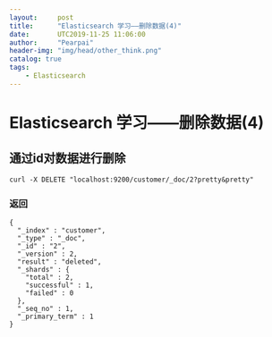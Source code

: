 ```yaml
---
layout:     post
title:      "Elasticsearch 学习——删除数据(4)"
date:       UTC2019-11-25 11:06:00
author:     "Pearpai"
header-img: "img/head/other_think.png"
catalog: true
tags:
    - Elasticsearch
---
```

# Elasticsearch 学习——删除数据(4)

## 通过id对数据进行删除
```
curl -X DELETE "localhost:9200/customer/_doc/2?pretty&pretty"

```
### 返回
```
{
  "_index" : "customer",
  "_type" : "_doc",
  "_id" : "2",
  "_version" : 2,
  "result" : "deleted",
  "_shards" : {
    "total" : 2,
    "successful" : 1,
    "failed" : 0
  },
  "_seq_no" : 1,
  "_primary_term" : 1
}
```
